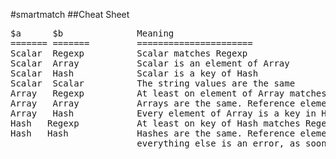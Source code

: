 #smartmatch
##Cheat Sheet
<pre>
$a      $b              Meaning
======= =======         ======================
Scalar  Regexp          Scalar matches Regexp
Scalar  Array           Scalar is an element of Array
Scalar  Hash            Scalar is a key of Hash
Scalar  Scalar          The string values are the same
Array   Regexp          At least on element of Array matches Regex
Array   Array           Arrays are the same. Reference elements point to the same data.
Array   Hash            Every element of Array is a key in Hash
Hash   Regexp           At least on key of Hash matches Regex
Hash   Hash             Hashes are the same. Reference elements point to the same data.
                        everything else is an error, as soon as Perl reduces it
</pre>